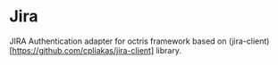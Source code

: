 # Jira

JIRA Authentication adapter for octris framework based on (jira-client)[https://github.com/cpliakas/jira-client] library.
